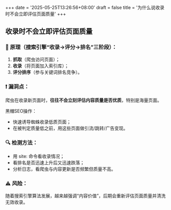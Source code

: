 +++
date = '2025-05-25T13:26:56+08:00'
draft = false
title = '为什么说收录时不会立即评估页面质量'
+++

## 收录时不会立即评估页面质量

### 📌 原理（搜索引擎“收录→评分→排名”三阶段）：

1. **抓取**（爬虫访问页面）；
2. **收录**（将页面加入索引库）；
3. **评分排序**（参与关键词排名竞争）。

### ❗️ 漏洞点：

爬虫在收录新页面时，**往往不会立刻评估内容质量是否优质**，特别是海量页面。

黑帽SEO操作：

- 快速诱导蜘蛛收录低质页面；
- 在被判定质量低之前，用这些页面做引流/跳转/广告变现。

### 🔍 检测方法：

- 用 site: 命令看收录情况；
- 看排名是否迅速上升后又迅速跌落；
- 分析日志，看爬虫与内容更新是否频繁但质量不高。

### ⚠️ 风险：

随着搜索引擎算法发展，越来越强调“内容价值”，后期会重新评估页面质量并清洗无效收录。